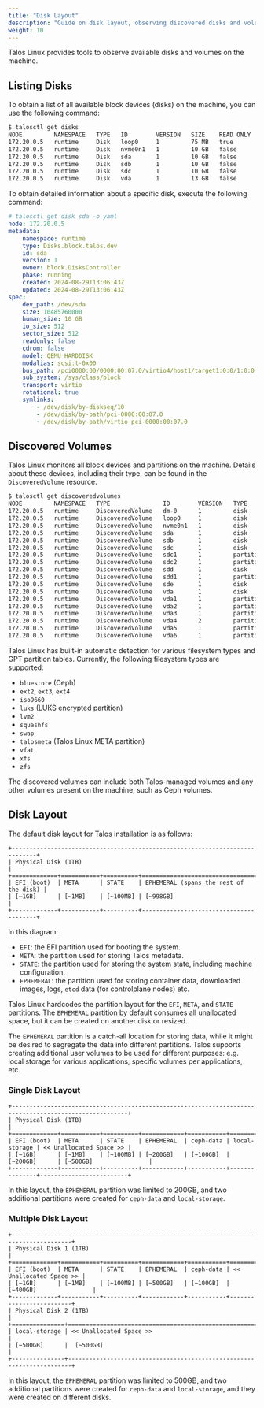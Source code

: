 ```yaml
---
title: "Disk Layout"
description: "Guide on disk layout, observing discovered disks and volumes."
weight: 10
---
```


Talos Linux provides tools to observe available disks and volumes on the machine.

## Listing Disks

To obtain a list of all available block devices (disks) on the machine, you can use the following command:

```bash
$ talosctl get disks
NODE         NAMESPACE   TYPE   ID        VERSION   SIZE    READ ONLY   TRANSPORT   ROTATIONAL   WWID                                                               MODEL            SERIAL
172.20.0.5   runtime     Disk   loop0     1         75 MB   true
172.20.0.5   runtime     Disk   nvme0n1   1         10 GB   false       nvme                     nvme.1b36-6465616462656566-51454d55204e564d65204374726c-00000001   QEMU NVMe Ctrl   deadbeef
172.20.0.5   runtime     Disk   sda       1         10 GB   false       virtio      true                                                                            QEMU HARDDISK
172.20.0.5   runtime     Disk   sdb       1         10 GB   false       sata        true         t10.ATA     QEMU HARDDISK                           QM00013        QEMU HARDDISK
172.20.0.5   runtime     Disk   sdc       1         10 GB   false       sata        true         t10.ATA     QEMU HARDDISK                           QM00001        QEMU HARDDISK
172.20.0.5   runtime     Disk   vda       1         13 GB   false       virtio      true
```

To obtain detailed information about a specific disk, execute the following command:

```yaml
# talosctl get disk sda -o yaml
node: 172.20.0.5
metadata:
    namespace: runtime
    type: Disks.block.talos.dev
    id: sda
    version: 1
    owner: block.DisksController
    phase: running
    created: 2024-08-29T13:06:43Z
    updated: 2024-08-29T13:06:43Z
spec:
    dev_path: /dev/sda
    size: 10485760000
    human_size: 10 GB
    io_size: 512
    sector_size: 512
    readonly: false
    cdrom: false
    model: QEMU HARDDISK
    modalias: scsi:t-0x00
    bus_path: /pci0000:00/0000:00:07.0/virtio4/host1/target1:0:0/1:0:0:0
    sub_system: /sys/class/block
    transport: virtio
    rotational: true
    symlinks:
        - /dev/disk/by-diskseq/10
        - /dev/disk/by-path/pci-0000:00:07.0
        - /dev/disk/by-path/virtio-pci-0000:00:07.0
```

## Discovered Volumes

Talos Linux monitors all block devices and partitions on the machine.
Details about these devices, including their type, can be found in the `DiscoveredVolume` resource.

```bash
$ talosctl get discoveredvolumes
NODE         NAMESPACE   TYPE               ID        VERSION   TYPE        SIZE     DISCOVERED   LABEL       PARTITIONLABEL
172.20.0.5   runtime     DiscoveredVolume   dm-0      1         disk        88 MB    xfs          STATE
172.20.0.5   runtime     DiscoveredVolume   loop0     1         disk        75 MB    squashfs
172.20.0.5   runtime     DiscoveredVolume   nvme0n1   1         disk        10 GB
172.20.0.5   runtime     DiscoveredVolume   sda       1         disk        10 GB
172.20.0.5   runtime     DiscoveredVolume   sdb       1         disk        10 GB
172.20.0.5   runtime     DiscoveredVolume   sdc       1         disk        2.1 GB   gpt
172.20.0.5   runtime     DiscoveredVolume   sdc1      1         partition   957 MB   xfs
172.20.0.5   runtime     DiscoveredVolume   sdc2      1         partition   957 MB   xfs
172.20.0.5   runtime     DiscoveredVolume   sdd       1         disk        1.0 GB   gpt
172.20.0.5   runtime     DiscoveredVolume   sdd1      1         partition   957 MB   xfs
172.20.0.5   runtime     DiscoveredVolume   sde       1         disk        10 GB
172.20.0.5   runtime     DiscoveredVolume   vda       1         disk        13 GB    gpt
172.20.0.5   runtime     DiscoveredVolume   vda1      1         partition   105 MB   vfat                     EFI
172.20.0.5   runtime     DiscoveredVolume   vda2      1         partition   1.0 MB                            BIOS
172.20.0.5   runtime     DiscoveredVolume   vda3      1         partition   982 MB   xfs          BOOT        BOOT
172.20.0.5   runtime     DiscoveredVolume   vda4      2         partition   1.0 MB   talosmeta                META
172.20.0.5   runtime     DiscoveredVolume   vda5      1         partition   105 MB   luks                     STATE
172.20.0.5   runtime     DiscoveredVolume   vda6      1         partition   12 GB    xfs          EPHEMERAL   EPHEMERAL
```

Talos Linux has built-in automatic detection for various filesystem types and GPT partition tables.
Currently, the following filesystem types are supported:

- `bluestore` (Ceph)
- `ext2`, `ext3`, `ext4`
- `iso9660`
- `luks` (LUKS encrypted partition)
- `lvm2`
- `squashfs`
- `swap`
- `talosmeta` (Talos Linux META partition)
- `vfat`
- `xfs`
- `zfs`

The discovered volumes can include both Talos-managed volumes and any other volumes present on the machine, such as Ceph volumes.

## Disk Layout

The default disk layout for Talos installation is as follows:

```text
+-----------------------------------------------------------------------------+
| Physical Disk (1TB)                                                         |
+=============+===========+==========+========================================+
| EFI (boot)  | META      | STATE    | EPHEMERAL (spans the rest of the disk) |
| [~1GB]      | [~1MB]    | [~100MB] | [~998GB]                               |
+-------------+-----------+----------+----------------------------------------+
```

In this diagram:

- `EFI`: the EFI partition used for booting the system.
- `META`: the partition used for storing Talos metadata.
- `STATE`: the partition used for storing the system state, including machine configuration.
- `EPHEMERAL`: the partition used for storing container data, downloaded images, logs, `etcd` data (for controlplane nodes) etc.

Talos Linux hardcodes the partition layout for the `EFI`, `META`, and `STATE` partitions.
The `EPHEMERAL` partition by default consumes all unallocated space, but it can be created on another disk or resized.

The `EPHEMERAL` partition is a catch-all location for storing data, while it might be desired to segregate the data into different partitions.
Talos supports creating additional user volumes to be used for different purposes: e.g. local storage for various applications, specific volumes per applications, etc.

### Single Disk Layout

```text
+-------------------------------------------------------------------------------------------------------+
| Physical Disk (1TB)                                                                                   |
+=============+===========+==========+============+===========+===============+=========================+
| EFI (boot)  | META      | STATE    | EPHEMERAL  | ceph-data | local-storage | << Unallocated Space >> |
| [~1GB]      | [~1MB]    | [~100MB] | [~200GB]   | [~100GB]  | [~200GB]      | [~500GB]                |
+-------------+-----------+----------+------------+-----------+---------------+-------------------------+
```

In this layout, the `EPHEMERAL` partition was limited to 200GB, and two additional partitions were created for `ceph-data` and `local-storage`.

### Multiple Disk Layout

```text
+---------------------------------------------------------------------------------------+
| Physical Disk 1 (1TB)                                                                 |
+=============+===========+==========+============+===========+=========================+
| EFI (boot)  | META      | STATE    | EPHEMERAL  | ceph-data | << Unallocated Space >> |
| [~1GB]      | [~1MB]    | [~100MB] | [~500GB]   | [~100GB]  | [~400GB]                |
+-------------+-----------+----------+------------+-----------+-------------------------+
| Physical Disk 2 (1TB)                                                                 |
+===============+=======================================================================+
| local-storage | << Unallocated Space >>                                               |
| [~500GB]      |  [~500GB]                                                             |
+---------------+-----------------------------------------------------------------------+
```

In this layout, the `EPHEMERAL` partition was limited to 500GB, and two additional partitions were created for `ceph-data` and `local-storage`,
and they were created on different disks.
